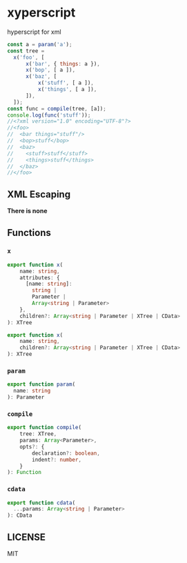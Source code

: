 # xyperscript

hyperscript for xml

```javascript
const a = param('a');
const tree =
  x('foo', [
      x('bar', { things: a }),
      x('bop', [ a ]),
      x('baz', [
          x('stuff', [ a ]),
          x('things', [ a ]),
      ]),
  ]);
const func = compile(tree, [a]);
console.log(func('stuff'));
//<?xml version="1.0" encoding="UTF-8"?>
//<foo>
//  <bar things="stuff"/>
//  <bop>stuff</bop>
//  <baz>
//    <stuff>stuff</stuff>
//    <things>stuff</things>
//  </baz>
//</foo>
```

## XML Escaping

**There is none**


## Functions

### `x`

```typescript
export function x(
    name: string,
    attributes: {
      [name: string]:
        string |
        Parameter |
        Array<string | Parameter>
    },
    children?: Array<string | Parameter | XTree | CData>
): XTree

export function x(
    name: string,
    children?: Array<string | Parameter | XTree | CData>
): XTree
```

### `param`

```typescript
export function param(
  name: string
): Parameter
```


### `compile`

```typescript
export function compile(
    tree: XTree,
    params: Array<Parameter>,
    opts?: {
        declaration?: boolean,
        indent?: number,
    }
): Function
```

### `cdata`

```typescript
export function cdata(
  ...params: Array<string | Parameter>
): CData
```

## LICENSE

MIT
